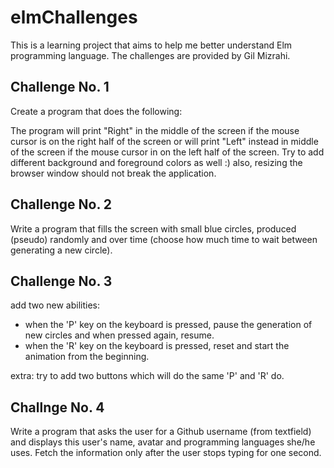 # elmChallenges

This is a learning project that aims to help me better understand Elm programming language.
The challenges are provided by Gil Mizrahi. 

## Challenge No. 1

Create a program that does the following:

The program will print "Right" in the middle of the screen if the mouse cursor is on the right half of the screen or will print "Left" instead in middle of the screen if the mouse cursor in on the left half of the screen. Try to add different background and foreground colors as well :) also, resizing the browser window should not break the application.

## Challenge No. 2 

Write a program that fills the screen with small blue circles, produced (pseudo) randomly and over time (choose how much time to wait between generating a new circle).

## Challenge No. 3 

add two new abilities:
 
- when the 'P' key on the keyboard is pressed, pause the generation of new circles and when pressed again, resume.
- when the 'R' key on the keyboard is pressed, reset and start the animation from the beginning.

extra: try to add two buttons which will do the same 'P' and 'R' do.

## Challnge No. 4

Write a program that asks the user for a Github username (from textfield) and displays this user's name, avatar and programming languages she/he uses. Fetch the information only after the user stops typing for one second. 